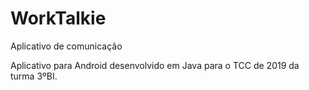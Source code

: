 # WorkTalkie
 Aplicativo de comunicação
 
 Aplicativo para Android desenvolvido em Java para o TCC de 2019 da turma 3ºBI.
